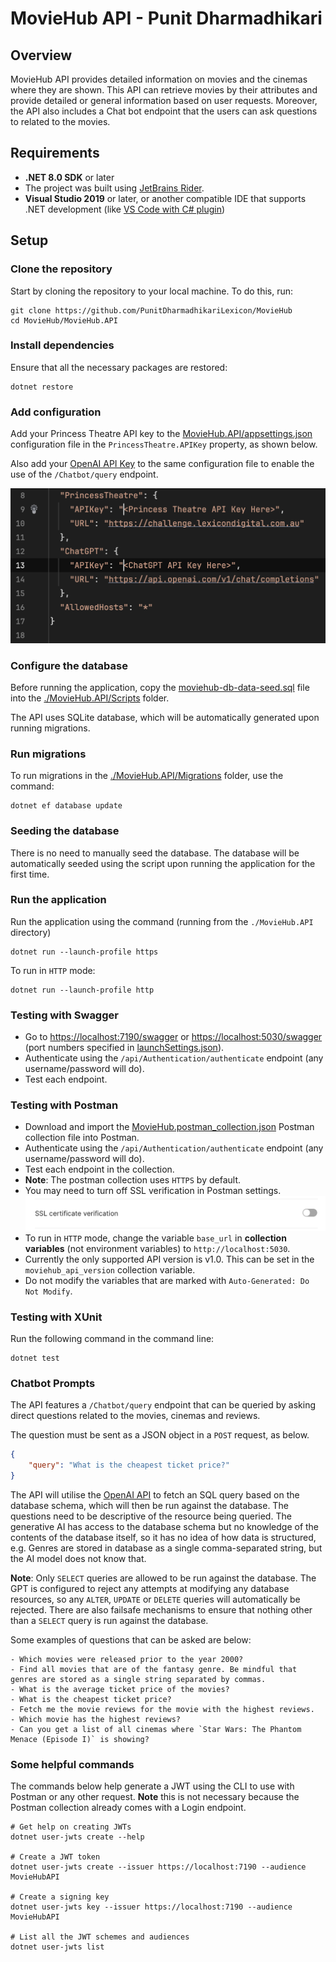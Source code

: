 # MovieHub API - Punit Dharmadhikari

## Overview
MovieHub API provides detailed information on movies and the cinemas where they are shown. This API can retrieve movies by their attributes and provide detailed or general information based on user requests. Moreover, the API also includes a Chat bot endpoint that the users can ask questions to related to the movies.

## Requirements

- **.NET 8.0 SDK** or later
- The project was built using [JetBrains Rider](https://www.jetbrains.com/rider/).
- **Visual Studio 2019** or later, or another compatible IDE that supports .NET development (like [VS Code with C# plugin](https://code.visualstudio.com/docs/languages/csharp))

## Setup
### Clone the repository
Start by cloning the repository to your local machine. To do this, run:

```shell
git clone https://github.com/PunitDharmadhikariLexicon/MovieHub
cd MovieHub/MovieHub.API
```

### Install dependencies
Ensure that all the necessary packages are restored:

```shell
dotnet restore
```

### Add configuration
Add your Princess Theatre API key to the [MovieHub.API/appsettings.json](MovieHub.API/appsettings.json) configuration file in the `PrincessTheatre.APIKey` property, as shown below.

Also add your [OpenAI API Key](https://platform.openai.com/settings/profile?tab=api-keys) to the same configuration file to enable the use of the `/Chatbot/query` endpoint.

![Add Princess Theatre API Key](screenshot-app-settings.png)

### Configure the database
Before running the application, copy the [moviehub-db-data-seed.sql](https://github.com/Lexicon-Digital/bench-dotnet-training/blob/master/moviehub-api-implementation-task/db/moviehub-db-data-seed.sql) file into the [./MovieHub.API/Scripts](./MovieHub.API/Scripts) folder.

The API uses SQLite database, which will be automatically generated upon running migrations.

### Run migrations
To run migrations in the [./MovieHub.API/Migrations](./MovieHub.API/Migrations) folder, use the command:

```shell
dotnet ef database update
```

### Seeding the database
There is no need to manually seed the database. The database will be automatically seeded using the script upon running the application for the first time.

### Run the application
Run the application using the command (running from the `./MovieHub.API` directory)
```shell
dotnet run --launch-profile https
```

To run in `HTTP` mode:
```shell
dotnet run --launch-profile http
```


### Testing with Swagger
- Go to [https://localhost:7190/swagger](https://localhost:7190/swagger) or [https://localhost:5030/swagger](https://localhost:5030/swagger) (port numbers specified in [launchSettings.json](./MovieHub.API/Properties/launchSettings.json)).
- Authenticate using the `/api/Authentication/authenticate` endpoint (any username/password will do).
- Test each endpoint.

### Testing with Postman
- Download and import the [MovieHub.postman_collection.json](./MovieHub.postman_collection.json) Postman collection file into Postman.
- Authenticate using the `/api/Authentication/authenticate` endpoint (any username/password will do).
- Test each endpoint in the collection.
- **Note**: The postman collection uses `HTTPS` by default.
- You may need to turn off SSL verification in Postman settings.
![Turn off SSL Verification in Postman](screenshot-postman-ssl-verification.png)
- To run in `HTTP` mode, change the variable `base_url` in **collection variables** (not environment variables) to `http://localhost:5030`.
- Currently the only supported API version is v1.0. This can be set in the `moviehub_api_version` collection variable.
- Do not modify the variables that are marked with `Auto-Generated: Do Not Modify`.

### Testing with XUnit

Run the following command in the command line:

```shell
dotnet test
```

### Chatbot Prompts

The API features a `/Chatbot/query` endpoint that can be queried by asking direct questions related to the movies, cinemas and reviews.

The question must be sent as a JSON object in a `POST` request, as below.

```json
{
    "query": "What is the cheapest ticket price?"
}
```

The API will utilise the [OpenAI API](https://platform.openai.com/docs/overview) to fetch an SQL query based on the database schema, which will then be run against the database. The questions need to be descriptive of the resource being queried. The generative AI has access to the database schema but no knowledge of the contents of the database itself, so it has no idea of how data is structured, e.g. Genres are stored in database as a single comma-separated string, but the AI model does not know that.

**Note**: Only `SELECT` queries are allowed to be run against the database. The GPT is configured to reject any attempts at modifying any database resources, so any `ALTER`, `UPDATE` or `DELETE` queries will automatically be rejected. There are also failsafe mechanisms to ensure that nothing other than a `SELECT` query is run against the database.

Some examples of questions that can be asked are below:

```chatinput
- Which movies were released prior to the year 2000?
- Find all movies that are of the fantasy genre. Be mindful that genres are stored as a single string separated by commas.
- What is the average ticket price of the movies?
- What is the cheapest ticket price?
- Fetch me the movie reviews for the movie with the highest reviews.
- Which movie has the highest reviews?
- Can you get a list of all cinemas where `Star Wars: The Phantom Menace (Episode I)` is showing?
```

### Some helpful commands
The commands below help generate a JWT using the CLI to use with Postman or any other request. **Note** this is not necessary because the Postman collection already comes with a Login endpoint.
```shell
# Get help on creating JWTs
dotnet user-jwts create --help   

# Create a JWT token
dotnet user-jwts create --issuer https://localhost:7190 --audience MovieHubAPI

# Create a signing key
dotnet user-jwts key --issuer https://localhost:7190 --audience MovieHubAPI

# List all the JWT schemes and audiences
dotnet user-jwts list
```